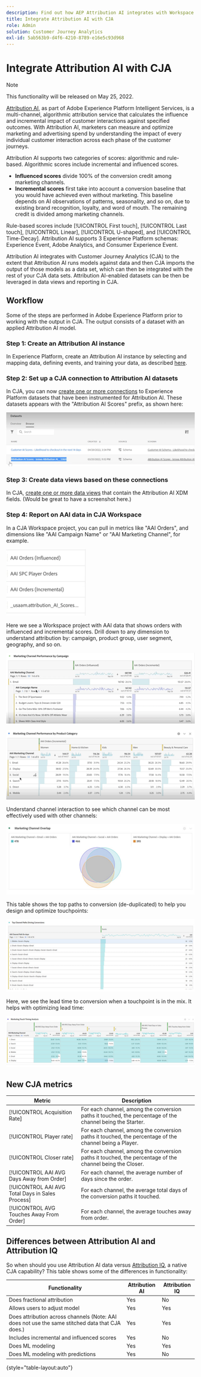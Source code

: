 ```yaml
---
description: Find out how AEP Attribution AI integrates with Workspace in CJA.
title: Integrate Attribution AI with CJA
role: Admin
solution: Customer Journey Analytics
exl-id: 5ab563b9-d4f6-4210-8789-e16e5c93d968
---
```

# Integrate Attribution AI with CJA

>[!NOTE]
>
>This functionality will be released on May 25, 2022.

[Attribution AI](https://experienceleague.adobe.com/docs/experience-platform/intelligent-services/attribution-ai/overview.html?lang=en), as part of Adobe Experience Platform Intelligent Services, is a multi-channel, algorithmic attribution service that calculates the influence and incremental impact of customer interactions against specified outcomes. With Attribution AI, marketers can measure and optimize marketing and advertising spend by understanding the impact of every individual customer interaction across each phase of the customer journeys. 

Attribution AI supports two categories of scores: algorithmic and rule-based. Algorithmic scores include incremental and influenced scores. 

* **Influenced scores** divide 100% of the conversion credit among marketing channels.
* **Incremental scores** first take into account a conversion baseline that you would have achieved even without marketing. This baseline depends on AI observations of patterns, seasonality, and so on, due to existing brand recognition, loyalty, and word of mouth. The remaining credit is divided among marketing channels.

Rule-based scores include [!UICONTROL First touch], [!UICONTROL Last touch], [!UICONTROL Linear], [!UICONTROL U-shaped], and [!UICONTROL Time-Decay]. Attribution AI supports 3 Experience Platform schemas: Experience Event, Adobe Analytics, and Consumer Experience Event.

Attribution AI integrates with Customer Journey Analytics (CJA) to the extent that Attribution AI runs models against data and then CJA imports the output of those models as a data set, which can then be integrated with the rest of your CJA data sets. Attribution AI-enabled datasets can be then be leveraged in data views and reporting in CJA. 

## Workflow

Some of the steps are performed in Adobe Experience Platform prior to working with the output in CJA. The output consists of a dataset with an applied Attribution AI model.

### Step 1: Create an Attribution AI instance

In Experience Platform, create an Attribution AI instance by selecting and mapping data, defining events, and training your data, as described [here](https://experienceleague.adobe.com/docs/experience-platform/intelligent-services/attribution-ai/user-guide.html).

### Step 2: Set up a CJA connection to Attribution AI datasets

In CJA, you can now [create one or more connections](/help/connections/create-connection.md) to Experience Platform datasets that have been instrumented for Attribution AI. These datasets appears with the "Attribution AI Scores" prefix, as shown here:

![AAI scores](assets/aai-scores.png)

### Step 3: Create data views based on these connections

In CJA, [create one or more data views](/help/data-views/create-dataview.md) that contain the Attribution AI XDM fields. (Would be great to have a screenshot here.)

### Step 4: Report on AAI data in CJA Workspace 

In a CJA Workspace project, you can pull in metrics like "AAI Orders", and dimensions like "AAI Campaign Name" or "AAI Marketing Channel", for example. 

![AAI dimensions](assets/aai-dims.png)

Here we see a Workspace project with AAI data that shows orders with influenced and incremental scores. Drill down to any dimension to understand attribution by: campaign, product group, user segment, geography, and so on.

![AAI Project](assets/aai-project.png)

![AAI Project](assets/aai-project2.png)

Understand channel interaction to see which channel can be most effectively used with other channels:

![Marketing channel overlap](assets/mc-overlap.png)

This table shows the top paths to conversion (de-duplicated) to help you design and optimize touchpoints:

![Top channels](assets/top-channels.png)

Here, we see the lead time to conversion when a touchpoint is in the mix. It helps with optimizing lead time:

![Lead time](assets/lead-time.png)

## New CJA metrics

| Metric | Description |
| --- | --- |
| [!UICONTROL Acquisition Rate] | For each channel, among the conversion paths it touched, the percentage of the channel being the Starter. |
| [!UICONTROL Player rate] | For each channel, among the conversion paths it touched, the percentage of the channel being a Player. |
| [!UICONTROL Closer rate] | For each channel, among the conversion paths it touched, the percentage of the channel being the Closer. |
| [!UICONTROL AAI AVG Days Away from Order] | For each channel, the average number of days since the order. |
| [!UICONTROL AAI AVG Total Days in Sales Process] | For each channel, the average total days of the conversion paths it touched. |
| [!UICONTROL AVG Touches Away From Order] | For each channel, the average touches away from order. |

## Differences between Attribution AI and Attribution IQ

So when should you use Attribution AI data versus [Attribution IQ](/help/analysis-workspace/attribution/overview.md), a native CJA capability? This table shows some of the differences in functionality:

| Functionality | Attribution AI | Attribution IQ |
| --- | --- | --- |
| Does fractional attribution | Yes | No |
| Allows users to adjust model | Yes | Yes |
| Does attribution across channels (Note: AAI does not use the same stitched data that CJA does.) | Yes | Yes |
| Includes incremental and influenced scores | Yes | No |
| Does ML modeling | Yes | Yes |
| Does ML modeling with predictions | Yes | No |

{style="table-layout:auto"}

